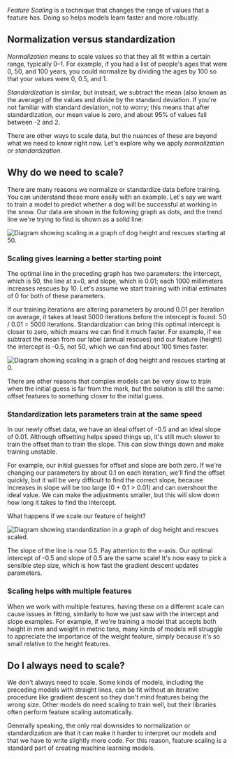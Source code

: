 _Feature Scaling_ is a technique that changes the range of values that a feature has. Doing so helps models learn faster and more robustly.

## Normalization versus standardization

_Normalization_ means to scale values so that they all fit within a certain range, typically 0–1. For example, if you had a list of people's ages that were 0, 50, and 100 years, you could normalize by dividing the ages by 100 so that your values were 0, 0.5, and 1.

_Standardization_ is similar, but instead, we subtract the mean (also known as the average) of the values and divide by the standard deviation. If you're not familiar with standard deviation, not to worry; this means that after standardization, our mean value is zero, and about 95% of values fall between -2 and 2.

There are other ways to scale data, but the nuances of these are beyond what we need to know right now. Let's explore why we apply _normalization_ or _standardization_.

## Why do we need to scale?

There are many reasons we normalize or standardize data before training. You can understand these more easily with an example. Let's say we want to train a model to predict whether a dog will be successful at working in the snow. Our data are shown in the following graph as dots, and the trend line we're trying to find is shown as a solid line:

![Diagram showing scaling in a graph of dog height and rescues starting at 50.](../media/2-normalization-graph.png)

### Scaling gives learning a better starting point

The optimal line in the preceding graph has two parameters: the intercept, which is 50, the line at x=0, and slope, which is 0.01; each 1000 millimeters increases rescues by 10. Let's assume we start training with initial estimates of 0 for both of these parameters.

If our training iterations are altering parameters by around 0.01 per iteration on average, it takes at least 5000 iterations before the intercept is found: 50 / 0.01 = 5000 iterations. Standardization can bring this optimal intercept is closer to zero, which means we can find it much faster. For example, if we subtract the mean from our label (annual rescues) and our feature (height) the intercept is -0.5, not 50, which we can find about 100 times faster.

![Diagram showing scaling in a graph of dog height and rescues starting at 0.](../media/2-normalization-graph-2.png)

There are other reasons that complex models can be very slow to train when the initial guess is far from the mark, but the solution is still the same: offset features to something closer to the initial guess.

### Standardization lets parameters train at the same speed

In our newly offset data, we have an ideal offset of -0.5 and an ideal slope of 0.01. Although offsetting helps speed things up, it's still much slower to train the offset than to train the slope. This can slow things down and make training unstable.

For example, our initial guesses for offset and slope are both zero. If we're changing our parameters by about 0.1 on each iteration, we'll find the offset quickly, but it will be very difficult to find the correct slope, because increases in slope will be too large (0 + 0.1 > 0.01) and can overshoot the ideal value. We can make the adjustments smaller, but this will slow down how long it takes to find the intercept.

What happens if we scale our feature of height?

![Diagram showing standardization in a graph of dog height and rescues scaled.](../media/2-normalization-graph-3.png)

The slope of the line is now 0.5. Pay attention to the x-axis. Our optimal intercept of -0.5 and slope of 0.5 are the same scale! It's now easy to pick a sensible step size, which is how fast the gradient descent updates parameters.

### Scaling helps with multiple features

When we work with multiple features, having these on a different scale can cause issues in fitting, similarly to how we just saw with the intercept and slope examples. For example, if we're training a model that accepts both height in mm and weight in metric tons, many kinds of models will struggle to appreciate the importance of the weight feature, simply because it's so small relative to the height features.

## Do I always need to scale?

We don't always need to scale. Some kinds of models, including the preceding models with straight lines, can be fit without an iterative procedure like gradient descent so they don't mind features being the wrong size. Other models do need scaling to train well, but their libraries often perform feature scaling automatically.

Generally speaking, the only real downsides to normalization or standardization are that it can make it harder to interpret our models and that we have to write slightly more code. For this reason, feature scaling is a standard part of creating machine learning models.
